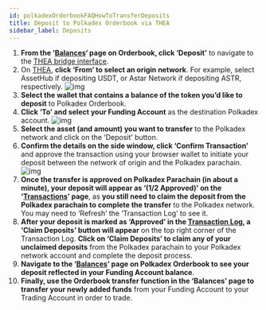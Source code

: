 ```yaml
---
id: polkadexOrderbookFAQHowToTransferDeposits
title: Deposit to Polkadex Orderbook via THEA
sidebar_label: Deposits
---
```


1. **From the ‘[Balances](https://orderbook.polkadex.trade/balances)‘ page on Orderbook, click ‘Deposit’** to navigate to the [THEA bridge interface](https://orderbook.polkadex.trade/wallets).
2. On [THEA](https://orderbook.polkadex.trade/wallets), **click ‘From’ to select an origin network**. For example, select AssetHub if depositing USDT, or Astar Network if depositing ASTR, respectively. 
![img](/img/deposit1.webp)
3. **Select the wallet that contains a balance of the token you’d like to deposit** to Polkadex Orderbook.
4. **Click ‘To’ and select your Funding Account** as the destination Polkadex account.
![img](/img/deposit2.webp)
5. **Select the asset (and amount) you want to transfer** to the Polkadex network and click on the ‘Deposit’ button.
6. **Confirm the details on the side window, click ‘Confirm Transaction’** and approve the transaction using your browser wallet to initiate your deposit between the network of origin and the Polkadex parachain.
![img](/img/deposit3.webp)
7. **Once the transfer is approved on Polkadex Parachain (in about a minute), your deposit will appear as ‘(1/2 Approved)’ on the ‘[Transactions](https://thea.polkadex.trade/transactions)’ page**, as **you still need to claim the deposit from the Polkadex parachain to complete the transfer** to the Polkadex network. You may need to ‘Refresh’ the ‘Transaction Log’ to see it.
8. **After your deposit is marked as ‘Approved’ in the [Transaction Log](https://thea.polkadex.trade/transactions), a ‘Claim Deposits’ button will appear** on the top right corner of the Transaction Log. **Click on ‘Claim Deposits’ to claim any of your unclaimed deposits** from the Polkadex parachain to your Polkadex network account and complete the deposit process.
9. **Navigate to the ‘[Balances](https://orderbook.polkadex.trade/balances)’ page on Polkadex Orderbook to see your deposit reflected in your Funding Account balance**.
10. **Finally, use the Orderbook transfer function in the ‘Balances’ page to transfer your newly added funds** from your Funding Account to your Trading Account in order to trade.
